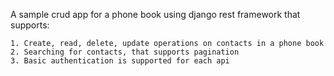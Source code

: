 A sample crud app for a phone book using django rest framework that supports:
```
1. Create, read, delete, update operations on contacts in a phone book
2. Searching for contacts, that supports pagination
3. Basic authentication is supported for each api
```
